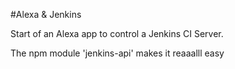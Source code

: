 #Alexa & Jenkins

Start of an Alexa app to control a Jenkins CI Server. 

The npm module 'jenkins-api' makes it reaaalll easy
